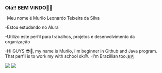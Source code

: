 ### Olá!! BEM VINDO🤖👋

-Meu nome é Murilo Leonardo Teixeira da Silva

-Estou estudando no Alura

-Utilizo este perfil para trabalhos, projetos e desenvolvimento da organização

-HI GUYS 😎👋, my name is Murilo, i'm beginner in Github and Java program. That perfil is to work my with school ok😜.
-I'm Brazillian too.🇧🇷

 ![](https://media.tenor.com/-eSidCHMot4AAAAi/is-the-shadow.gif) ![](https://media.tenor.com/V73QW71DVLwAAAAi/shrugging-shoulders-shrugs-shoulders.gif) 
